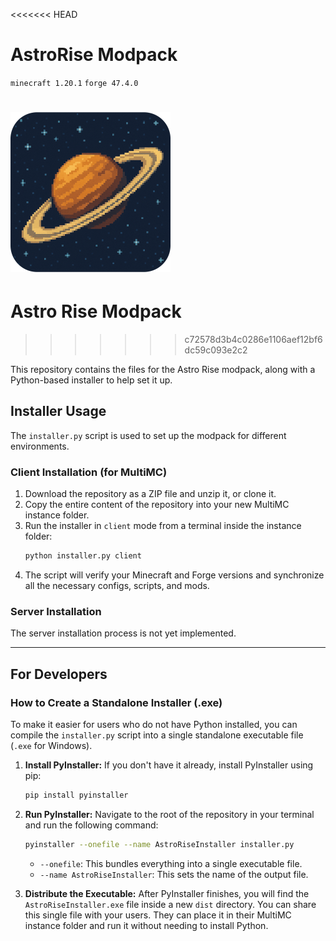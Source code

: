 <<<<<<< HEAD
# AstroRise Modpack

`minecraft 1.20.1` `forge 47.4.0`

![astro-rise-logo](astro-rise/astro-rise.png)
=======
# Astro Rise Modpack
>>>>>>> c72578d3b4c0286e1106aef12bf6dc59c093e2c2

This repository contains the files for the Astro Rise modpack, along with a Python-based installer to help set it up.

## Installer Usage

The `installer.py` script is used to set up the modpack for different environments.

### Client Installation (for MultiMC)

1.  Download the repository as a ZIP file and unzip it, or clone it.
2.  Copy the entire content of the repository into your new MultiMC instance folder.
3.  Run the installer in `client` mode from a terminal inside the instance folder:
    ```bash
    python installer.py client
    ```
4.  The script will verify your Minecraft and Forge versions and synchronize all the necessary configs, scripts, and mods.

### Server Installation

The server installation process is not yet implemented.

---

## For Developers

### How to Create a Standalone Installer (.exe)

To make it easier for users who do not have Python installed, you can compile the `installer.py` script into a single standalone executable file (`.exe` for Windows).

1.  **Install PyInstaller:**
    If you don't have it already, install PyInstaller using pip:
    ```bash
    pip install pyinstaller
    ```

2.  **Run PyInstaller:**
    Navigate to the root of the repository in your terminal and run the following command:
    ```bash
    pyinstaller --onefile --name AstroRiseInstaller installer.py
    ```
    *   `--onefile`: This bundles everything into a single executable file.
    *   `--name AstroRiseInstaller`: This sets the name of the output file.

3.  **Distribute the Executable:**
    After PyInstaller finishes, you will find the `AstroRiseInstaller.exe` file inside a new `dist` directory. You can share this single file with your users. They can place it in their MultiMC instance folder and run it without needing to install Python.
